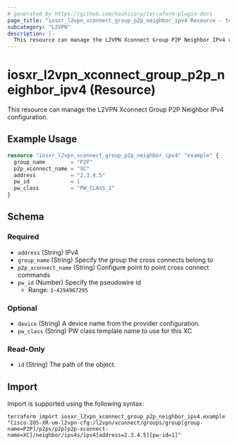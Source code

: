 ```yaml
---
# generated by https://github.com/hashicorp/terraform-plugin-docs
page_title: "iosxr_l2vpn_xconnect_group_p2p_neighbor_ipv4 Resource - terraform-provider-iosxr"
subcategory: "L2VPN"
description: |-
  This resource can manage the L2VPN Xconnect Group P2P Neighbor IPv4 configuration.
---
```


# iosxr_l2vpn_xconnect_group_p2p_neighbor_ipv4 (Resource)

This resource can manage the L2VPN Xconnect Group P2P Neighbor IPv4 configuration.

## Example Usage

```terraform
resource "iosxr_l2vpn_xconnect_group_p2p_neighbor_ipv4" "example" {
  group_name        = "P2P"
  p2p_xconnect_name = "XC"
  address           = "2.3.4.5"
  pw_id             = 1
  pw_class          = "PW_CLASS_1"
}
```

<!-- schema generated by tfplugindocs -->
## Schema

### Required

- `address` (String) IPv4
- `group_name` (String) Specify the group the cross connects belong to
- `p2p_xconnect_name` (String) Configure point to point cross connect commands
- `pw_id` (Number) Specify the pseudowire id
  - Range: `1`-`4294967295`

### Optional

- `device` (String) A device name from the provider configuration.
- `pw_class` (String) PW class template name to use for this XC

### Read-Only

- `id` (String) The path of the object.

## Import

Import is supported using the following syntax:

```shell
terraform import iosxr_l2vpn_xconnect_group_p2p_neighbor_ipv4.example "Cisco-IOS-XR-um-l2vpn-cfg:/l2vpn/xconnect/groups/group[group-name=P2P]/p2ps/p2p[p2p-xconnect-name=XC]/neighbor/ipv4s/ipv4[address=2.3.4.5][pw-id=1]"
```
